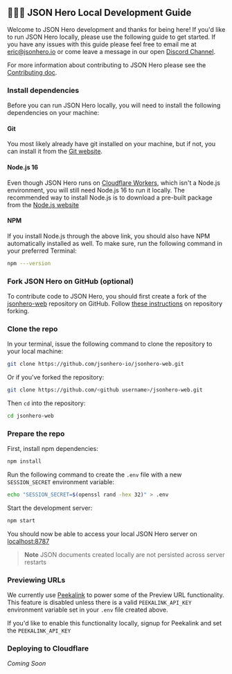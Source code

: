 ## 👩🏽‍💻 JSON Hero Local Development Guide

Welcome to JSON Hero development and thanks for being here! If you'd like to run JSON Hero locally, please use the following guide to get started. If you have any issues with this guide please feel free to email me at [eric@jsonhero.io](mailto:eric@jsonhero.io) or come leave a message in our open [Discord Channel](https://discord.gg/ZQq6Had5nP).

For more information about contributing to JSON Hero please see the [Contributing doc](https://github.com/jsonhero-io/jsonhero-web/blob/main/CONTRIBUTING.md).

### Install dependencies

Before you can run JSON Hero locally, you will need to install the following dependencies on your machine:

#### Git

You most likely already have git installed on your machine, but if not, you can install it from the [Git website](https://git-scm.com).

#### Node.js 16

Even though JSON Hero runs on [Cloudflare Workers](https://workers.cloudflare.com), which isn't a Node.js environment, you will still need Node.js 16 to run it locally. The recommended way to install Node.js is to download a pre-built package from the [Node.js website](https://nodejs.org/en/)

#### NPM

If you install Node.js through the above link, you should also have NPM automatically installed as well. To make sure, run the following command in your preferred Terminal:

```bash
npm ---version
```

### Fork JSON Hero on GitHub (optional)

To contribute code to JSON Hero, you should first create a fork of the [jsonhero-web](https://github.com/jsonhero-io/jsonhero-web) repository on GitHub. Follow [these instructions](https://docs.github.com/en/get-started/quickstart/fork-a-repo) on repository forking.

### Clone the repo

In your terminal, issue the following command to clone the repository to your local machine:

```bash
git clone https://github.com/jsonhero-io/jsonhero-web.git
```

Or if you've forked the repository:

```bash
git clone https://github.com/<github username>/jsonhero-web.git
```

Then `cd` into the repository:

```bash
cd jsonhero-web
```

### Prepare the repo

First, install npm dependencies:

```bash
npm install
```

Run the following command to create the `.env` file with a new `SESSION_SECRET` environment variable:

```bash
echo "SESSION_SECRET=$(openssl rand -hex 32)" > .env
```

Start the development server:

```bash
npm start
```

You should now be able to access your local JSON Hero server on [localhost:8787](http://localhost:8787)

> **Note** JSON documents created locally are not persisted across server restarts

### Previewing URLs

We currently use [Peekalink](https://www.peekalink.io) to power some of the Preview URL functionality. This feature is disabled unless there is a valid `PEEKALINK_API_KEY` environment variable set in your `.env` file created above.

If you'd like to enable this functionality locally, signup for Peekalink and set the `PEEKALINK_API_KEY`

### Deploying to Cloudflare

_Coming Soon_
